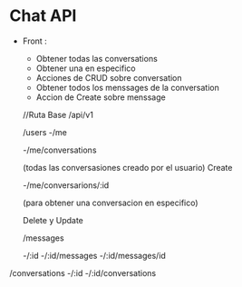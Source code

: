 # Chat API

- Front :
    - Obtener todas las conversations
    - Obtener una en especifico
    - Acciones de CRUD sobre conversation
    - Obtener todos los menssages de la conversation
    - Accion de Create sobre menssage
 
  
  //Ruta Base
  /api/v1

  /users
    -/me

    -/me/conversations 

    (todas las conversasiones creado por el usuario)
     Create

  -/me/conversarions/:id 

  (para obtener una conversacion en especifico) 
  
  Delete y Update

  /messages

    -/:id
    -/:id/messages
    -/:id/messages/id

/conversations
 -/:id
    -/:id/conversations



